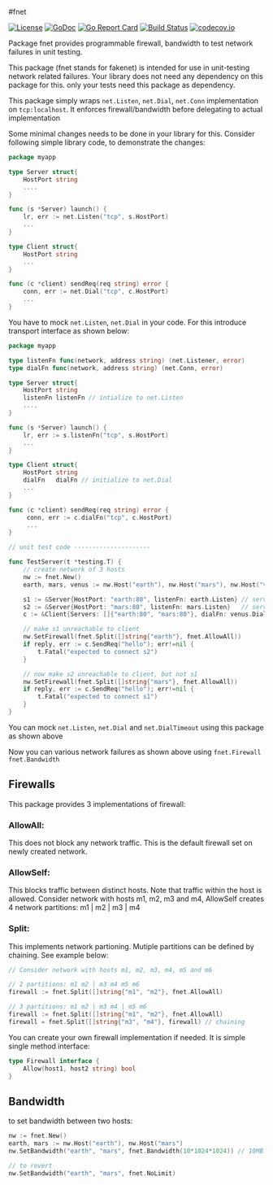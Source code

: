 #fnet

[![License](https://img.shields.io/badge/License-Apache%202.0-blue.svg)](https://opensource.org/licenses/Apache-2.0) 
[![GoDoc](https://godoc.org/github.com/santhosh-tekuri/fnet?status.svg)](https://godoc.org/github.com/santhosh-tekuri/fnet)
[![Go Report Card](https://goreportcard.com/badge/github.com/santhosh-tekuri/fnet)](https://goreportcard.com/report/github.com/santhosh-tekuri/fnet)
[![Build Status](https://travis-ci.org/santhosh-tekuri/fnet.svg?branch=master)](https://travis-ci.org/santhosh-tekuri/fnet) 
[![codecov.io](https://codecov.io/github/santhosh-tekuri/fnet/coverage.svg?branch=master)](https://codecov.io/github/santhosh-tekuri/fnet?branch=master)

Package fnet provides programmable firewall, bandwidth to test
network failures in unit testing.

This package (fnet stands for fakenet) is intended for use in unit-testing network related failures.
Your library does not need any dependency on this package for this. only your
tests need this package as dependency.

This package simply wraps `net.Listen`, `net.Dial`, `net.Conn` implementation on
`tcp:localhost`. It enforces firewall/bandwidth before delegating to actual
implementation

Some minimal changes needs to be done in your library for this. Consider following
simple library code, to demonstrate the changes:

~~~go
package myapp

type Server struct{
    HostPort string
    ....
}

func (s *Server) launch() {
    lr, err := net.Listen("tcp", s.HostPort)
    ...
}

type Client struct{
    HostPort string
    ...
}

func (c *client) sendReq(req string) error {
	conn, err := net.Dial("tcp", c.HostPort)
    ...
}
~~~

You have to mock `net.Listen`, `net.Dial` in your code. For this introduce transport interface as shown below:

~~~go
package myapp

type listenFn func(network, address string) (net.Listener, error)
type dialFn func(network, address string) (net.Conn, error)

type Server struct{
    HostPort string
    listenFn listenFn // intialize to net.Listen
    ....
}

func (s *Server) launch() {
    lr, err := s.listenFn("tcp", s.HostPort)
    ...
}

type Client struct{
    HostPort string
    dialFn   dialFn // initialize to net.Dial
    ...
}

func (c *client) sendReq(req string) error {
     conn, err := c.dialFn("tcp", c.HostPort)
     ...
}

// unit test code ---------------------

func TestServer(t *testing.T) {
    // create network of 3 hosts
    nw := fnet.New()
    earth, mars, venus := nw.Host("earth"), nw.Host("mars"), nw.Host("venus")

    s1 := &Server{HostPort: "earth:80", listenFn: earth.Listen} // server1 running on earth
    s2 := &Server{HostPort: "mars:80", listenFn: mars.Listen}   // server2 running on mars
    c := &Client{Servers: []{"earth:80", "mars:80"}, dialFn: venus.Dial} // client is running on venus

    // make s1 unreachable to client
    nw.SetFirewall(fnet.Split([]string{"earth"}, fnet.AllowAll))
    if reply, err := c.SendReq("hello"); err!=nil {
        t.Fatal("expected to connect s2")
    }

    // now make s2 unreachable to client, but not s1
    nw.SetFirewall(fnet.Split([]string{"mars"}, fnet.AllowAll))
    if reply, err := c.SendReq("hello"); err!=nil {
        t.Fatal("expected to connect s1")
    }
}
~~~
You can mock `net.Listen`, `net.Dial` and `net.DialTimeout` using this package as shown above

Now you can various network failures as shown above using `fnet.Firewall` `fnet.Bandwidth`

## Firewalls

This package provides 3 implementations of firewall:

### AllowAll:

This does not block any network traffic.
This is the default firewall set on newly created network.

### AllowSelf:

This blocks traffic between distinct hosts.
Note that traffic within the host is allowed.
Consider network with hosts m1, m2, m3 and m4,
AllowSelf creates 4 network partitions: m1 | m2 | m3 | m4

### Split:

This implements network partioning. Mutiple partitions
can be defined by chaining. See example below:
~~~go
// Consider network with hosts m1, m2, m3, m4, m5 and m6

// 2 partitions: m1 m2 | m3 m4 m5 m6
firewall := fnet.Split([]string{"m1", "m2"}, fnet.AllowAll)

// 3 partitions: m1 m2 | m3 m4 | m5 m6
firewall := fnet.Split([]string{"m1", "m2"}, fnet.AllowAll)
firewall = fnet.Split([]string{"m3", "m4"}, firewall) // chaining
~~~
You can create your own firewall implementation if needed. It is simple single method interface:
~~~go
type Firewall interface {
    Allow(host1, host2 string) bool
}
~~~

## Bandwidth

to set bandwidth between two hosts:
~~~go
nw := fnet.New()
earth, mars := nw.Host("earth"), nw.Host("mars")
nw.SetBandwidth("earth", "mars", fnet.Bandwidth(10*1024*1024)) // 10MB per second between earth and mars

// to revert
nw.SetBandwidth("earth", "mars", fnet.NoLimit)
~~~